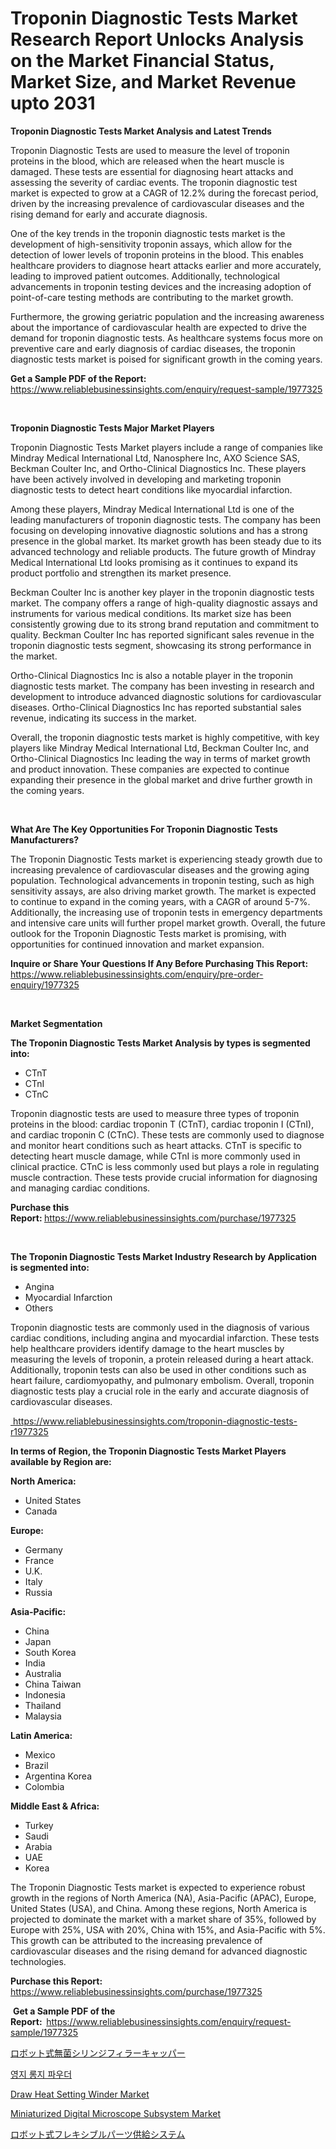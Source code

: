 <p><h1>Troponin Diagnostic Tests Market Research Report Unlocks Analysis on the Market Financial Status, Market Size, and Market Revenue upto 2031</h1></p><p><strong>Troponin Diagnostic Tests Market Analysis and Latest Trends</strong></p>
<p><p>Troponin Diagnostic Tests are used to measure the level of troponin proteins in the blood, which are released when the heart muscle is damaged. These tests are essential for diagnosing heart attacks and assessing the severity of cardiac events. The troponin diagnostic test market is expected to grow at a CAGR of 12.2% during the forecast period, driven by the increasing prevalence of cardiovascular diseases and the rising demand for early and accurate diagnosis.</p><p>One of the key trends in the troponin diagnostic tests market is the development of high-sensitivity troponin assays, which allow for the detection of lower levels of troponin proteins in the blood. This enables healthcare providers to diagnose heart attacks earlier and more accurately, leading to improved patient outcomes. Additionally, technological advancements in troponin testing devices and the increasing adoption of point-of-care testing methods are contributing to the market growth.</p><p>Furthermore, the growing geriatric population and the increasing awareness about the importance of cardiovascular health are expected to drive the demand for troponin diagnostic tests. As healthcare systems focus more on preventive care and early diagnosis of cardiac diseases, the troponin diagnostic tests market is poised for significant growth in the coming years.</p></p>
<p><strong>Get a Sample PDF of the Report:&nbsp;</strong> <a href="https://www.reliablebusinessinsights.com/enquiry/request-sample/1977325">https://www.reliablebusinessinsights.com/enquiry/request-sample/1977325</a></p>
<p>&nbsp;</p>
<p><strong>Troponin Diagnostic Tests Major Market Players</strong></p>
<p><p>Troponin Diagnostic Tests Market players include a range of companies like Mindray Medical International Ltd, Nanosphere Inc, AXO Science SAS, Beckman Coulter Inc, and Ortho-Clinical Diagnostics Inc. These players have been actively involved in developing and marketing troponin diagnostic tests to detect heart conditions like myocardial infarction.</p><p>Among these players, Mindray Medical International Ltd is one of the leading manufacturers of troponin diagnostic tests. The company has been focusing on developing innovative diagnostic solutions and has a strong presence in the global market. Its market growth has been steady due to its advanced technology and reliable products. The future growth of Mindray Medical International Ltd looks promising as it continues to expand its product portfolio and strengthen its market presence.</p><p>Beckman Coulter Inc is another key player in the troponin diagnostic tests market. The company offers a range of high-quality diagnostic assays and instruments for various medical conditions. Its market size has been consistently growing due to its strong brand reputation and commitment to quality. Beckman Coulter Inc has reported significant sales revenue in the troponin diagnostic tests segment, showcasing its strong performance in the market.</p><p>Ortho-Clinical Diagnostics Inc is also a notable player in the troponin diagnostic tests market. The company has been investing in research and development to introduce advanced diagnostic solutions for cardiovascular diseases. Ortho-Clinical Diagnostics Inc has reported substantial sales revenue, indicating its success in the market.</p><p>Overall, the troponin diagnostic tests market is highly competitive, with key players like Mindray Medical International Ltd, Beckman Coulter Inc, and Ortho-Clinical Diagnostics Inc leading the way in terms of market growth and product innovation. These companies are expected to continue expanding their presence in the global market and drive further growth in the coming years.</p></p>
<p>&nbsp;</p>
<p><strong>What Are The Key Opportunities For Troponin Diagnostic Tests Manufacturers?</strong></p>
<p><p>The Troponin Diagnostic Tests market is experiencing steady growth due to increasing prevalence of cardiovascular diseases and the growing aging population. Technological advancements in troponin testing, such as high sensitivity assays, are also driving market growth. The market is expected to continue to expand in the coming years, with a CAGR of around 5-7%. Additionally, the increasing use of troponin tests in emergency departments and intensive care units will further propel market growth. Overall, the future outlook for the Troponin Diagnostic Tests market is promising, with opportunities for continued innovation and market expansion.</p></p>
<p><strong>Inquire or Share Your Questions If Any Before Purchasing This Report:</strong> <a href="https://www.reliablebusinessinsights.com/enquiry/pre-order-enquiry/1977325">https://www.reliablebusinessinsights.com/enquiry/pre-order-enquiry/1977325</a></p>
<p>&nbsp;</p>
<p><strong>Market Segmentation</strong></p>
<p><strong>The Troponin Diagnostic Tests Market Analysis by types is segmented into:</strong></p>
<p><ul><li>CTnT</li><li>CTnI</li><li>CTnC</li></ul></p>
<p><p>Troponin diagnostic tests are used to measure three types of troponin proteins in the blood: cardiac troponin T (CTnT), cardiac troponin I (CTnI), and cardiac troponin C (CTnC). These tests are commonly used to diagnose and monitor heart conditions such as heart attacks. CTnT is specific to detecting heart muscle damage, while CTnI is more commonly used in clinical practice. CTnC is less commonly used but plays a role in regulating muscle contraction. These tests provide crucial information for diagnosing and managing cardiac conditions.</p></p>
<p><strong>Purchase this Report:&nbsp;</strong><a href="https://www.reliablebusinessinsights.com/purchase/1977325">https://www.reliablebusinessinsights.com/purchase/1977325</a></p>
<p>&nbsp;</p>
<p><strong>The Troponin Diagnostic Tests Market Industry Research by Application is segmented into:</strong></p>
<p><ul><li>Angina</li><li>Myocardial Infarction</li><li>Others</li></ul></p>
<p><p>Troponin diagnostic tests are commonly used in the diagnosis of various cardiac conditions, including angina and myocardial infarction. These tests help healthcare providers identify damage to the heart muscles by measuring the levels of troponin, a protein released during a heart attack. Additionally, troponin tests can also be used in other conditions such as heart failure, cardiomyopathy, and pulmonary embolism. Overall, troponin diagnostic tests play a crucial role in the early and accurate diagnosis of cardiovascular diseases.</p></p>
<p><a href="https://www.reliablebusinessinsights.com/troponin-diagnostic-tests-r1977325">&nbsp;https://www.reliablebusinessinsights.com/troponin-diagnostic-tests-r1977325</a></p>
<p><strong>In terms of Region, the Troponin Diagnostic Tests Market Players available by Region are:</strong></p>
<p>
    <p> <strong> North America: </strong>
        <ul>
            <li>United States</li>
            <li>Canada</li>
        </ul>
        </p> 
    <p> <strong> Europe: </strong>
        <ul>
            <li>Germany</li>
            <li>France</li>
            <li>U.K.</li>
            <li>Italy</li>
            <li>Russia</li>
        </ul>
        </p> 
    <p> <strong> Asia-Pacific: </strong>
        <ul>
            <li>China</li>
            <li>Japan</li>
            <li>South Korea</li>
            <li>India</li>
            <li>Australia</li>
            <li>China Taiwan</li>
            <li>Indonesia</li>
            <li>Thailand</li>
            <li>Malaysia</li>
        </ul>
        </p> 
    <p> <strong> Latin America: </strong>
        <ul>
            <li>Mexico</li>
            <li>Brazil</li>
            <li>Argentina Korea</li>
            <li>Colombia</li>
        </ul>
        </p> 
    <p> <strong> Middle East & Africa: </strong>
        <ul>
            <li>Turkey</li>
            <li>Saudi</li>
            <li>Arabia</li>
            <li>UAE</li>
            <li>Korea</li>
        </ul>
    </p>
    </p>
<p><p>The Troponin Diagnostic Tests market is expected to experience robust growth in the regions of North America (NA), Asia-Pacific (APAC), Europe, United States (USA), and China. Among these regions, North America is projected to dominate the market with a market share of 35%, followed by Europe with 25%, USA with 20%, China with 15%, and Asia-Pacific with 5%. This growth can be attributed to the increasing prevalence of cardiovascular diseases and the rising demand for advanced diagnostic technologies.</p></p>
<p><strong>Purchase this Report: </strong><a href="https://www.reliablebusinessinsights.com/purchase/1977325">https://www.reliablebusinessinsights.com/purchase/1977325</a></p>
<p>&nbsp;<strong>Get a Sample PDF of the Report:&nbsp;&nbsp;</strong><a href="https://www.reliablebusinessinsights.com/enquiry/request-sample/1977325">https://www.reliablebusinessinsights.com/enquiry/request-sample/1977325</a></p>
<p><strong></strong></p>
<p><p><a href="https://github.com/tubbs463/Market-Research-Report-List-1/blob/main/2868119166662.md">ロボット式無菌シリンジフィラーキャッパー</a></p><p><a href="https://github.com/vsr06p4p49/Market-Research-Report-List-2/blob/main/2087948179839.md">영지 롱지 파우더</a></p><p><a href="https://github.com/zcbxbnir25/Market-Research-Report-List-1/blob/main/draw-heat-setting-winder-market.md">Draw Heat Setting Winder Market</a></p><p><a href="https://github.com/brendafegmorris532/Market-Research-Report-List-1/blob/main/miniaturized-digital-microscope-subsystem-market.md">Miniaturized Digital Microscope Subsystem Market</a></p><p><a href="https://github.com/decker5351/Market-Research-Report-List-2/blob/main/4973101166661.md">ロボット式フレキシブルパーツ供給システム</a></p></p>
